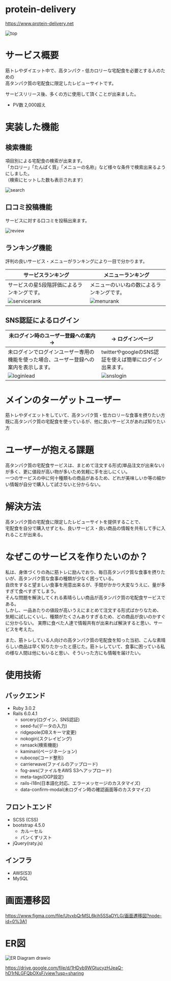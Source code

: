 # protein-delivery
https://www.protein-delivery.net

![top](https://user-images.githubusercontent.com/78645413/167354852-eb7aee3e-4fa6-4cb4-aa3d-af85a5b3bdb0.gif)

# サービス概要
筋トレやダイエット中で、高タンパク・低カロリーな宅配食を必要とする人のための  
高タンパク質の宅配食に限定したレビューサイトです。

サービスリリース後、多くの方に使用して頂くことが出来ました。
- PV数 2,000超え

# 実装した機能
## 検索機能
項目別による宅配食の検索が出来ます。  
「カロリー」「たんぱく質」「メニューの名称」など様々な条件で検索出来るようにしました。  
（検索にヒットした数も表示されます）

![search](https://user-images.githubusercontent.com/78645413/167361607-018ab473-131c-4cd9-87c0-f96831898f65.gif)


## 口コミ投稿機能
サービスに対する口コミを投稿出来ます。

![review](https://user-images.githubusercontent.com/78645413/167361744-e847778f-9f8b-424e-a2a2-058fc3114a5d.gif)

## ランキング機能
評判の良いサービス・メニューがランキングにより一目で分かります。

| サービスランキング | メニューランキング |
----|---- 
| サービスの星5段階評価によるランキングです。 | メニューのいいねの数によるランキングです。 |
| ![servicerank](https://user-images.githubusercontent.com/78645413/167372474-a6c5242e-eed8-4b1d-a355-0715f82f5ca7.png) | ![menurank](https://user-images.githubusercontent.com/78645413/167373625-b35191b4-a855-4a5c-b20a-5e3708b7afa1.png) |

## SNS認証によるログイン
| 未ログイン時のユーザー登録への案内　→ | → ログインページ |
----|---- 
| 未ログインでログインユーザー専用の機能を使った場合、ユーザー登録への案内を表示します。 | twitterやgoogleのSNS認証を使えば簡単にログイン出来ます。 |
| ![loginlead](https://user-images.githubusercontent.com/78645413/167379169-fe2fa6bc-54d1-4a24-8694-5b0362205c03.gif) | ![snslogin](https://user-images.githubusercontent.com/78645413/167383032-14a68723-492b-453e-abbe-0a4c2985aea7.png) |


# メインのターゲットユーザー
筋トレやダイエットをしていて、高タンパク質・低カロリーな食事を摂りたい方  
既に高タンパク質の宅配食を使っているが、他に良いサービスがあれば知りたい方


# ユーザーが抱える課題
高タンパク質の宅配食サービスは、まとめて注文する形式(単品注文が出来ない)が多く、更に値段が高い物が多いため気軽に手を出しにくい。  
一つのサービスの中に何十種類もの商品があるため、どれが美味しいか等の細かい情報が自分で購入して試さないと分からない。


# 解決方法
高タンパク質の宅配食に限定したレビューサイトを提供することで、  
宅配食を自分で購入せずとも、良いサービス・良い商品の情報を共有して手に入れることが出来る。


# なぜこのサービスを作りたいのか？
私は、身体づくりの為に筋トレに励んでおり、毎日高タンパク質な食事を摂りたいが、高タンパク質な食事の種類が少なく困っている。  
自炊をすると望ましい食事を用意出来るが、手間がかかり大変なうえに、量が多すぎて食べすぎてしまう。  
そんな問題を解決してくれる素晴らしい商品が高タンパク質の宅配食サービスである。  
しかし、一品あたりの値段が高いうえにまとめて注文する形式ばかりなため、気軽に試しにくいし、種類がたくさんありすぎるため、どの商品が良いのかすぐに分からない。
実際に食べた人達で情報共有が出来れば解決すると思い、サービスを考えた。

また、筋トレしている人向けの高タンパク質の宅配食を知った当初、こんな素晴らしい商品は早く知りたかったと感じた。筋トレしていて、食事に困っている私の様な人間は他にもいると思い、そういった方にも情報を届けたい。


# 使用技術
## バックエンド
- Ruby 3.0.2
- Rails 6.0.4.1
  - sorcery(ログイン、SNS認証)
  - seed-fu(データの入力)
  - ridgepole(DBスキーマ変更)
  - nokogiri(スクレイピング)
  - ransack(検索機能)
  - kaminari(ページネーション)
  - rubocop(コード整形)
  - carrierwave(ファイルのアップロード)
  - fog-aws(ファイルをAWS S3へアップロード)
  - meta-tags(OGP設定)
  - rails-i18n(日本語化対応、エラーメッセージのカスタマイズ)
  - data-confirm-modal(未ログイン時の確認画面等のカスタマイズ)

## フロントエンド
- SCSS (CSS)
- bootstrap 4.5.0
  - カルーセル
  - パンくずリスト
- jQuery(raty.js)

## インフラ
- AWS(S3)
- MySQL




# 画面遷移図
https://www.figma.com/file/UtvxbQrMSL6kih5SSaDYLG/画面遷移図?node-id=0%3A1


# ER図
![ER Diagram drawio](https://user-images.githubusercontent.com/78645413/168453403-ea200ab3-c4d9-443b-b2a2-57935c32003f.png)

https://drive.google.com/file/d/1HDyb9WGtucyzHJeaQ-hD1rNLGFQbOXsF/view?usp=sharing